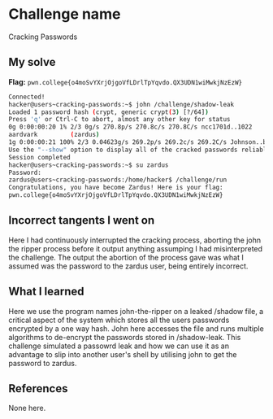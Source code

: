# Challenge name
Cracking Passwords

## My solve
**Flag:** `pwn.college{o4moSvYXrjOjgoVfLDrlTpYqvdo.QX3UDN1wiMwkjNzEzW}`

```bash
Connected!                                                                        
hacker@users~cracking-passwords:~$ john /challenge/shadow-leak 
Loaded 1 password hash (crypt, generic crypt(3) [?/64])
Press 'q' or Ctrl-C to abort, almost any other key for status
0g 0:00:00:20 1% 2/3 0g/s 270.8p/s 270.8c/s 270.8C/s ncc1701d..1022
aardvark         (zardus)
1g 0:00:00:21 100% 2/3 0.04623g/s 269.2p/s 269.2c/s 269.2C/s Johnson..buzz
Use the "--show" option to display all of the cracked passwords reliably
Session completed
hacker@users~cracking-passwords:~$ su zardus
Password: 
zardus@users~cracking-passwords:/home/hacker$ /challenge/run
Congratulations, you have become Zardus! Here is your flag:
pwn.college{o4moSvYXrjOjgoVfLDrlTpYqvdo.QX3UDN1wiMwkjNzEzW}
```

## Incorrect tangents I went on
Here I had continuously interrupted the cracking process, aborting the john the ripper process before it output anything assumping I had misinterpreted the challenge. The output the abortion of the process gave was what I assumed was the password to the zardus user, being entirely incorrect.

## What I learned
Here we use the program names john-the-ripper on a leaked /shadow file, a critical aspect of the system which stores all the users passwords encrypted by a one way hash. John here accesses the file and runs multiple algorithms to de-encrypt the passwords stored in /shadow-leak. This challenge simulated a passowrd leak and how we can use it as an advantage to slip into another user's shell by utilising john to get the password to zardus.

## References
None here.
